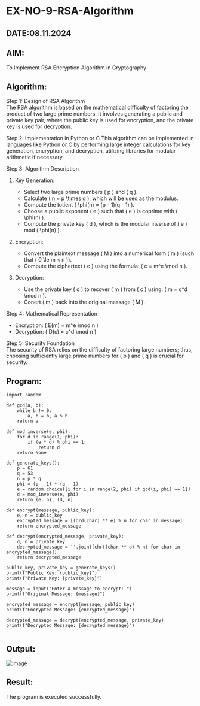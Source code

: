 # EX-NO-9-RSA-Algorithm
## DATE:08.11.2024
## AIM:
To Implement RSA Encryption Algorithm in Cryptography

## Algorithm:

Step 1: Design of RSA Algorithm  
The RSA algorithm is based on the mathematical difficulty of factoring the product of two large prime numbers. It involves generating a public and private key pair, where the public key is used for encryption, and the private key is used for decryption.

Step 2: Implementation in Python or C 
This algorithm can be implemented in languages like Python or C by performing large integer calculations for key generation, encryption, and decryption, utilizing libraries for modular arithmetic if necessary.

Step 3: Algorithm Description  
1. Key Generation:
   - Select two large prime numbers \( p \) and \( q \).
   - Calculate \( n = p \times q \), which will be used as the modulus.
   - Compute the totient \( \phi(n) = (p - 1)(q - 1) \).
   - Choose a public exponent \( e \) such that \( e \) is coprime with \( \phi(n) \).
   - Compute the private key \( d \), which is the modular inverse of \( e \) mod \( \phi(n) \).

2. Encryption:
   - Convert the plaintext message \( M \) into a numerical form \( m \) (such that \( 0 \le m < n \)).
   - Compute the ciphertext \( c \) using the formula: \( c = m^e \mod n \).

3. Decryption:
   - Use the private key \( d \) to recover \( m \) from \( c \) using: \( m = c^d \mod n \).
   - Conert \( m \) back into the original message \( M \).

Step 4: Mathematical Representation  
- Encryption: \( E(m) = m^e \mod n \)
- Decryption: \( D(c) = c^d \mod n \)

Step 5: Security Foundation  
The security of RSA relies on the difficulty of factoring large numbers; thus, choosing sufficiently large prime numbers for \( p \) and \( q \) is crucial for security.

## Program:
```
import random

def gcd(a, b):
    while b != 0:
        a, b = b, a % b
    return a

def mod_inverse(e, phi):
    for d in range(1, phi):
        if (e * d) % phi == 1:
            return d
    return None

def generate_keys():
    p = 61
    q = 53
    n = p * q
    phi = (p - 1) * (q - 1)
    e = random.choice([i for i in range(2, phi) if gcd(i, phi) == 1])
    d = mod_inverse(e, phi)
    return (e, n), (d, n)

def encrypt(message, public_key):
    e, n = public_key
    encrypted_message = [(ord(char) ** e) % n for char in message]
    return encrypted_message

def decrypt(encrypted_message, private_key):
    d, n = private_key
    decrypted_message = ''.join([chr((char ** d) % n) for char in encrypted_message])
    return decrypted_message

public_key, private_key = generate_keys()
print(f"Public Key: {public_key}")
print(f"Private Key: {private_key}")

message = input("Enter a message to encrypt: ")
print(f"Original Message: {message}")

encrypted_message = encrypt(message, public_key)
print(f"Encrypted Message: {encrypted_message}")

decrypted_message = decrypt(encrypted_message, private_key)
print(f"Decrypted Message: {decrypted_message}")


```
## Output:

![image](https://github.com/user-attachments/assets/c30531d7-c019-4895-8ca8-85b98b87beaa)



## Result:
 The program is executed successfully.
